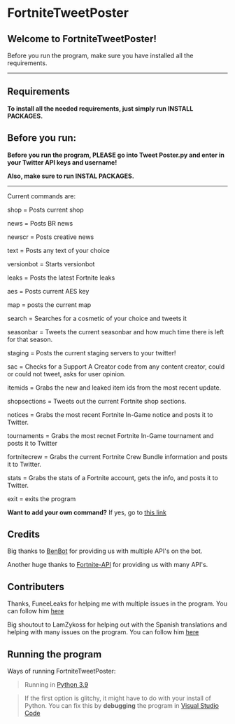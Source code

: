# FortniteTweetPoster

## Welcome to FortniteTweetPoster!


Before you run the program, make sure you have installed all the requirements.


----------------------

## Requirements

**To install all the needed requirements, just simply run INSTALL PACKAGES.**



## Before you run:

**Before you run the program, PLEASE go into Tweet Poster.py and enter in your Twitter API keys and username!**

**Also, make sure to run INSTAL PACKAGES.**

----------------------

Current commands are:


shop = Posts current shop

news = Posts BR news

newscr = Posts creative news

text = Posts any text of your choice

versionbot = Starts versionbot

leaks = Posts the latest Fortnite leaks

aes = Posts current AES key

map = posts the current map

search = Searches for a cosmetic of your choice and tweets it

seasonbar = Tweets the current seasonbar and how much time there is left for that season.

staging = Posts the current staging servers to your twitter!

sac = Checks for a Support A Creator code from any content creator, could or could not tweet, asks for user opinion.

itemids = Grabs the new and leaked item ids from the most recent update.

shopsections = Tweets out the current Fortnite shop sections.

notices = Grabs the most recent Fortnite In-Game notice and posts it to Twitter.

tournaments = Grabs the most recnet Fortnite In-Game tournament and posts it to Twitter

fortnitecrew = Grabs the current Fortnite Crew Bundle information and posts it to Twitter.

stats = Grabs the stats of a Fortnite account, gets the info, and posts it to Twitter.

exit = exits the program

**Want to add your own command?** If yes, go to [this link](https://docs.google.com/forms/d/e/1FAIpQLSfgMn9iOSSiMOLoSwU0rznBljradbQAeu8gLwMIhTwVrWBNnA/viewform?usp=sf_link)

## Credits

Big thanks to [BenBot](https://benbot.stoplight.io/docs/benbot-docs) for providing us with multiple API's on the bot.

Another huge thanks to [Fortnite-API](https://fortnite-api.com/) for providing us with many API's.

## Contributers

Thanks, FuneeLeaks for helping me with multiple issues in the program. You can follow him [here](https://twitter.com/FuneeLeaks)

Big shoutout to LamZykoss for helping out with the Spanish translations and helping with many issues on the program. You can follow him [here](https://twitter.com/LamZykoss)

## Running the program

Ways of running FortniteTweetPoster:

> Running in [Python 3.9](https://www.microsoft.com/en-us/p/python-39/9p7qfqmjrfp7?activetab=pivot:overviewtab)

> If the first option is glitchy, it might have to do with your install of Python. You can fix this by **debugging** the program in [Visual Studio Code](https://code.visualstudio.com/)
